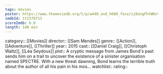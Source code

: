 ```yaml
---
tags: movies
poster: https://www.themoviedb.org/t/p/w440_and_h660_face/zj8ongFhtWNsVlfjOGo8pSr7PQg.jpg
imdbId: tt2379713
scoreImdb: 6.8
length: 148 min
---
```


category:: [[Movies]]
director:: [[Sam Mendes]]
genre:: [[Action]], [[Adventure]], [[Thriller]]
year:: 2015
cast:: [[Daniel Craig]], [[Christoph Waltz]], [[Léa Seydoux]]
plot:: A cryptic message from James Bond's past sends him on a trail to uncover the existence of a sinister organisation named SPECTRE. With a new threat dawning, Bond learns the terrible truth about the author of all his pain in his mos...
watchlist::
rating::
